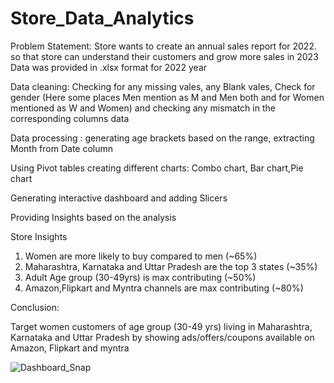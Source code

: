 # Store_Data_Analytics
Problem Statement: Store wants to create an annual sales report for 2022. so that store can understand their customers and grow more sales in 2023
Data was provided in .xlsx format  for 2022 year

Data cleaning: Checking for any missing vales, any Blank vales, Check for gender (Here some places Men mention as M and Men both and for Women mentioned as W and Women) and checking any mismatch in the corresponding columns data

Data processing : generating age brackets based on the range, extracting Month from Date column 

Using Pivot tables creating different charts: Combo chart, Bar chart,Pie chart

Generating interactive dashboard and adding Slicers 

Providing Insights based on the analysis



Store Insights						
1) Women are more likely to buy compared to men (~65%)						
2) Maharashtra, Karnataka and Uttar Pradesh are the top 3 states (~35%)						
3) Adult Age group (30-49yrs) is max contributing (~50%)						
4) Amazon,Flipkart and Myntra channels are max contributing (~80%)						

Conclusion:

Target women customers of age group (30-49 yrs) living in Maharashtra, Karnataka and Uttar Pradesh by showing ads/offers/coupons available on Amazon, Flipkart and myntra



![Dashboard_Snap](https://user-images.githubusercontent.com/121815820/229701503-1425e4e4-182e-45b5-a5b5-721d5281b2d9.JPG)
